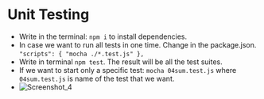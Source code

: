 # Unit Testing

- Write in the terminal: `npm i` to install dependencies.
- In case we want to run all tests in one time. Change in the package.json.
`"scripts": {
    "mocha ./*.test.js"
  },`
- Write in terminal `npm test`. The result will be all the test suites.
- If we want to start only a specific test: `mocha 04sum.test.js` where `04sum.test.js` is name of the test that we want.
- ![Screenshot_4](https://user-images.githubusercontent.com/103949296/235356572-d7d14329-f7e3-4fe4-9cf1-a449ca7928a9.png)
